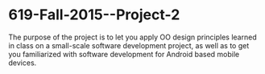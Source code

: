 # 619-Fall-2015--Project-2
The purpose of the project is to let you apply OO design principles learned in class on a small-scale software development project, as well as to get you familiarized with software development for Android based mobile devices.
